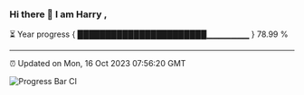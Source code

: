 ### Hi there 👋 I am Harry , 

⏳ Year progress { ███████████████████████▁▁▁▁▁▁▁ } 78.99 %

---

⏰ Updated on Mon, 16 Oct 2023 07:56:20 GMT

![Progress Bar CI](https://github.com/duykhang68/duykhang68/workflows/Progress%20Bar%20CI/badge.svg)
